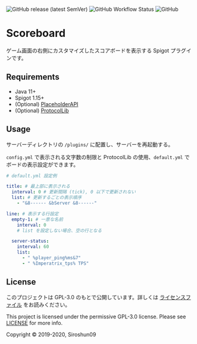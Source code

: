 ![GitHub release (latest SemVer)](https://img.shields.io/github/v/release/okocraft/Scoreboard)
![GitHub Workflow Status](https://img.shields.io/github/workflow/status/okocraft/Scoreboard/Java%20CI)
![GitHub](https://img.shields.io/github/license/okocraft/Scoreboard)

# Scoreboard

ゲーム画面の右側にカスタマイズしたスコアボードを表示する Spigot プラグインです。

## Requirements

- Java 11+
- Spigot 1.15+
- (Optional) [PlaceholderAPI](https://www.spigotmc.org/resources/placeholderapi.6245/)
- (Optional) [ProtocolLib](https://www.spigotmc.org/resources/protocollib.1997/)

## Usage

サーバーディレクトリの `/plugins/` に配置し、サーバーを再起動する。

`config.yml` で表示される文字数の制限と ProtocolLib の使用、`default.yml` でボードの表示設定ができます。

```yaml
# default.yml 設定例

title: # 最上部に表示される
  interval: 0 # 更新間隔 (tick), 0 以下で更新されない
  list: # 更新するごとの表示順序
    - "&8------ &bServer &8------"

line: # 表示する行設定
  empty-1: # 一意な名前
    interval: 0
    # list を設定しない場合、空の行となる

  server-status:
    interval: 60
    list:
      - " %player_ping%ms&7"
      - " %Imperatrix_tps% TPS"
```

## License

このプロジェクトは GPL-3.0 のもとで公開しています。詳しくは [ライセンスファイル](LICENSE) をお読みください。

This project is licensed under the permissive GPL-3.0 license. Please see [LICENSE](LICENSE) for more info.

Copyright © 2019-2020, Siroshun09
